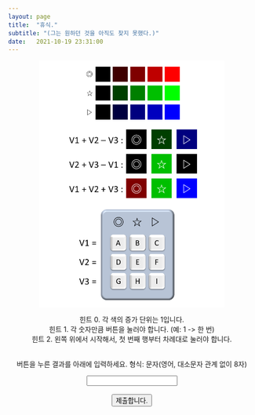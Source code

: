```yaml
---
layout: page
title:  "휴식."
subtitle: "(그는 원하던 것을 아직도 찾지 못했다.)"
date:   2021-10-19 23:31:00
---
```

<style>
.center {
  display: block;
  margin-left: auto;
  margin-right: auto;
}
</style>

<script>
  function jsMove(){
    var baselink = "/answer/evrec"
    var pc = document.getElementById('passcode').value;
    window.open(baselink.concat(pc.toLowerCase()));
  }
</script>

<div style="text-align : center;">
<img src = "/images/recess.png" class="center" style="width: 75%">
<p> 
힌트 0. 각 색의 증가 단위는 1입니다. <br>
힌트 1. 각 숫자만큼 버튼을 눌러야 합니다. (예: 1 -> 한 번)<br>
힌트 2. 왼쪽 위에서 시작해서, 첫 번째 행부터 차례대로 눌러야 합니다.<br></p>
<p> 
<br>
버튼을 누른 결과를 아래에 입력하세요.
형식: 문자(영어, 대소문자 관계 없이 8자) <br>
  <form autocomplete='off' onsubmit = "jsMove();">
      <input id = 'passcode' type='text' required><br><br>
      <input type = 'submit' value = '제출합니다.'>
    </form>
</p>
</div>